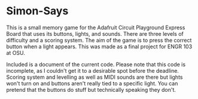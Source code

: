 # Simon-Says
This is a small memory game for the Adafruit Circuit Playground Express Board that uses its buttons, lights, and sounds. There are three levels of difficulty and a scoring system. The aim of the game is to press the correct button when a light appears. This was made as a final project for ENGR 103 at OSU.

Included is a document of the current code. Please note that this code is incomplete, as I couldn't get it to a desirable spot before the deadline. Scoring system and levelling as well as MIDI sounds are there but lights won't turn on and buttons aren't really tied to a specific light. You can pretend that the buttons do stuff but technically speaking they don't.
